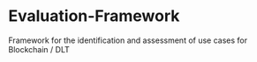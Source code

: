 # Evaluation-Framework
Framework for the identification and assessment of use cases for Blockchain / DLT
